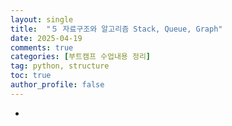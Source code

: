 ```yaml
---
layout: single
title:  "５ 자료구조와 알고리즘 Stack, Queue, Graph"
date: 2025-04-19
comments: true
categories: [부트캠프 수업내용 정리]
tag: python, structure
toc: true
author_profile: false
---
```




- 







